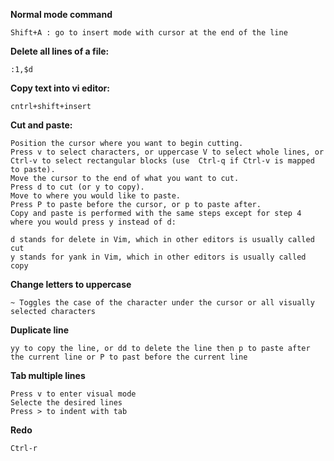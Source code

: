 **Normal mode command**

    Shift+A : go to insert mode with cursor at the end of the line

**Delete all lines of a file:**

	:1,$d

**Copy text into vi editor:**

	cntrl+shift+insert

	
**Cut and paste:**

    Position the cursor where you want to begin cutting.
    Press v to select characters, or uppercase V to select whole lines, or Ctrl-v to select rectangular blocks (use  Ctrl-q if Ctrl-v is mapped to paste).
    Move the cursor to the end of what you want to cut.
    Press d to cut (or y to copy).
    Move to where you would like to paste.
    Press P to paste before the cursor, or p to paste after.
    Copy and paste is performed with the same steps except for step 4 where you would press y instead of d:

    d stands for delete in Vim, which in other editors is usually called cut
    y stands for yank in Vim, which in other editors is usually called copy

**Change letters to uppercase**

	~ Toggles the case of the character under the cursor or all visually selected characters

**Duplicate line**

	yy to copy the line, or dd to delete the line then p to paste after the current line or P to past before the current line

**Tab multiple lines**

	Press v to enter visual mode
	Selecte the desired lines
	Press > to indent with tab

**Redo**

	Ctrl-r
